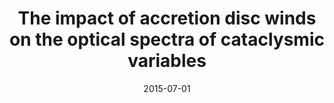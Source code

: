 ---
title: "The impact of accretion disc winds on the optical spectra of cataclysmic variables"
collection: publications
permalink: /publication/2015-07-01-The-impact-of-accretion-disc-winds-on-the-optical-spectra-of-cataclysmic-variables
date: 2015-07-01
venue: 'MNRAS'
paperurl: 'https://ui.adsabs.harvard.edu/abs/2015MNRAS.450.3331M'
citation: ' J. Matthews,  C. Knigge,  K. Long,  S. Sim,  N. Higginbottom, &quot;The impact of accretion disc winds on the optical spectra of cataclysmic variables.&quot; MNRAS, 2015.'
authors: '<b>J. Matthews</b>, C. Knigge, K. Long,  et al.'
---